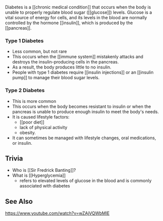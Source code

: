 Diabetes is a [[chronic medical condition]] that occurs when the body is unable to properly regulate blood sugar ([[glucose]]) levels. Glucose is a vital source of energy for cells, and its levels in the blood are normally controlled by the hormone [[insulin]], which is produced by the [[pancreas]].


### Type 1 Diabetes
 - Less common, but not rare
 - This occurs when the [[immune system]] mistakenly attacks and destroys the insulin-producing cells in the pancreas. 
 - As a result, the body produces little to no insulin.
 - People with type 1 diabetes require [[insulin injections]] or an [[insulin pump]] to manage their blood sugar levels.

### Type 2 Diabetes
- This is more common
- This occurs when the body becomes resistant to insulin or when the pancreas is unable to produce enough insulin to meet the body's needs. 
- It is caused lifestyle factors:
	- [[poor diet]]
	- lack of physical activity 
	- obesity. 
- It can sometimes be managed with lifestyle changes, oral medications, or insulin.

## Trivia
- Who is [[Sir Fredrick Banting]]?
- What is [[Hyperglycemia]] 
	- refers to elevated levels of glucose in the blood and is commonly associated with diabetes

## See Also
 
https://www.youtube.com/watch?v=wZAjVQWbMlE

